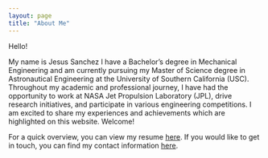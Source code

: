 ```yaml
---
layout: page
title: "About Me"
---
```


Hello! 

My name is Jesus Sanchez I have a Bachelor’s degree in Mechanical Engineering and am currently pursuing my Master of Science degree in Astronautical Engineering at the University of Southern California (USC). Throughout my academic and professional journey, I have had the opportunity to work at NASA Jet Propulsion Laboratory (JPL), drive research initiatives, and participate in various engineering competitions. I am excited to share my experiences and achievements which are highlighted on this website. Welcome! 

For a quick overview, you can view my resume [here](JesusSanchez.pdf). If you would like to get in touch, you can find my contact information [here](contact.md). 
